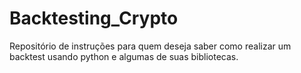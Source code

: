 # Backtesting_Crypto
Repositório de instruções para quem deseja saber como realizar um backtest usando python e algumas de suas bibliotecas.
